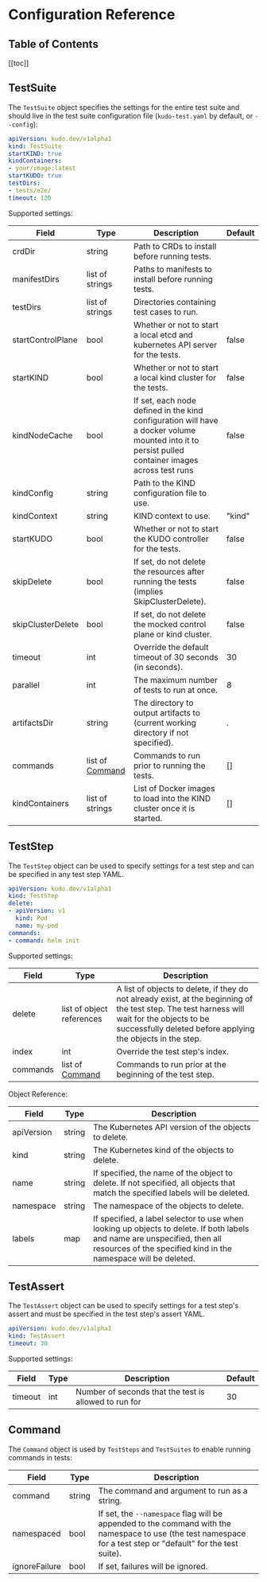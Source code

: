 # Configuration Reference

<h2>Table of Contents</h2>

[[toc]]

## TestSuite

The `TestSuite` object specifies the settings for the entire test suite and should live in the test suite configuration file (`kudo-test.yaml` by default, or `--config`):

```yaml
apiVersion: kudo.dev/v1alpha1
kind: TestSuite
startKIND: true
kindContainers:
- your/image:latest
startKUDO: true
testDirs:
- tests/e2e/
timeout: 120
```

Supported settings:

Field             |      Type        | Description                                                                              | Default
------------------|------------------|------------------------------------------------------------------------------------------|--------
crdDir            | string           | Path to CRDs to install before running tests.                                            | 
manifestDirs      | list of strings  | Paths to manifests to install before running tests.                                      | 
testDirs          | list of strings  | Directories containing test cases to run.                                                | 
startControlPlane | bool             | Whether or not to start a local etcd and kubernetes API server for the tests.            | false
startKIND         | bool             | Whether or not to start a local kind cluster for the tests.                              | false
kindNodeCache     | bool             | If set, each node defined in the kind configuration will have a docker volume mounted into it to persist pulled container images across test runs | false
kindConfig        | string           | Path to the KIND configuration file to use.                                              | 
kindContext       | string           | KIND context to use.                                                                     | "kind"
startKUDO         | bool             | Whether or not to start the KUDO controller for the tests.                               | false
skipDelete        | bool             | If set, do not delete the resources after running the tests (implies SkipClusterDelete). | false
skipClusterDelete | bool             | If set, do not delete the mocked control plane or kind cluster.                          | false
timeout           | int              | Override the default timeout of 30 seconds (in seconds).                                 | 30
parallel          | int              | The maximum number of tests to run at once.                                              | 8
artifactsDir      | string           | The directory to output artifacts to (current working directory if not specified).       | .
commands          | list of [Command](#command) | Commands to run prior to running the tests.                                   | []
kindContainers    | list of strings  | List of Docker images to load into the KIND cluster once it is started. | []

## TestStep

The `TestStep` object can be used to specify settings for a test step and can be specified in any test step YAML.

```yaml
apiVersion: kudo.dev/v1alpha1
kind: TestStep
delete:
- apiVersion: v1
  kind: Pod
  name: my-pod
commands:
- command: helm init
```

Supported settings:

Field    |          Type             | Description
---------|---------------------------|---------------------------------------------------------------------
delete   | list of object references | A list of objects to delete, if they do not already exist, at the beginning of the test step. The test harness will wait for the objects to be successfully deleted before applying the objects in the step.
index    | int                       | Override the test step's index.
commands | list of [Command](#command) | Commands to run prior at the beginning of the test step.

Object Reference:

Field      |   Type | Description
-----------|--------|---------------------------------------------------------------------
apiVersion | string | The Kubernetes API version of the objects to delete.
kind       | string | The Kubernetes kind of the objects to delete.
name       | string | If specified, the name of the object to delete. If not specified, all objects that match the specified labels will be deleted.
namespace  | string | The namespace of the objects to delete.
labels     | map    | If specified, a label selector to use when looking up objects to delete. If both labels and name are unspecified, then all resources of the specified kind in the namespace will be deleted.

## TestAssert

The `TestAssert` object can be used to specify settings for a test step's assert and must be specified in the test step's assert YAML.

```yaml
apiVersion: kudo.dev/v1alpha1
kind: TestAssert
timeout: 30
```

Supported settings:

Field   | Type | Description                                           | Default
--------|------|-------------------------------------------------------|-------------
timeout | int  | Number of seconds that the test is allowed to run for | 30

## Command

The `Command` object is used by `TestSteps` and `TestSuites` to enable running commands in tests:

Field         |   Type | Description
--------------|--------|---------------------------------------------------------------------
command       | string | The command and argument to run as a string.
namespaced    | bool   | If set, the `--namespace` flag will be appended to the command with the namespace to use (the test namespace for a test step or "default" for the test suite).
ignoreFailure | bool   | If set, failures will be ignored.
